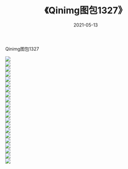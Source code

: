 ﻿---
layout: post
title:  《Qinimg图包1327》
date:   2021-05-13
img: http://imgx.orgx.ga/Qinimg图包/Qinimg图包1327/000.jpg
categories: [美女, 清纯, 唯美]
---

Qinimg图包1327

 ![](http://imgx.orgx.ga/Qinimg图包/Qinimg图包1327/001.jpg) <br>![](http://imgx.orgx.ga/Qinimg图包/Qinimg图包1327/002.jpg) <br>![](http://imgx.orgx.ga/Qinimg图包/Qinimg图包1327/003.jpg) <br>![](http://imgx.orgx.ga/Qinimg图包/Qinimg图包1327/004.jpg) <br>![](http://imgx.orgx.ga/Qinimg图包/Qinimg图包1327/005.jpg) <br>![](http://imgx.orgx.ga/Qinimg图包/Qinimg图包1327/006.jpg) <br>![](http://imgx.orgx.ga/Qinimg图包/Qinimg图包1327/007.jpg) <br>![](http://imgx.orgx.ga/Qinimg图包/Qinimg图包1327/008.jpg) <br>![](http://imgx.orgx.ga/Qinimg图包/Qinimg图包1327/009.jpg) <br>![](http://imgx.orgx.ga/Qinimg图包/Qinimg图包1327/010.jpg) <br>![](http://imgx.orgx.ga/Qinimg图包/Qinimg图包1327/011.jpg) <br>![](http://imgx.orgx.ga/Qinimg图包/Qinimg图包1327/012.jpg) <br>![](http://imgx.orgx.ga/Qinimg图包/Qinimg图包1327/013.jpg) <br>![](http://imgx.orgx.ga/Qinimg图包/Qinimg图包1327/014.jpg) <br>![](http://imgx.orgx.ga/Qinimg图包/Qinimg图包1327/015.jpg) <br>![](http://imgx.orgx.ga/Qinimg图包/Qinimg图包1327/016.jpg) <br>![](http://imgx.orgx.ga/Qinimg图包/Qinimg图包1327/017.jpg) <br>![](http://imgx.orgx.ga/Qinimg图包/Qinimg图包1327/018.jpg) <br>![](http://imgx.orgx.ga/Qinimg图包/Qinimg图包1327/019.jpg) <br>![](http://imgx.orgx.ga/Qinimg图包/Qinimg图包1327/020.jpg) <br>![](http://imgx.orgx.ga/Qinimg图包/Qinimg图包1327/021.jpg) <br>
